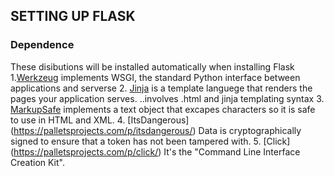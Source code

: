 ## SETTING UP FLASK

### Dependence
These disibutions will be installed automatically when installing Flask
1.[Werkzeug](https://palletsprojects.com/p/werkzeug/) implements WSGI, the standard Python interface between applications and serverse
2. [Jinja](https://palletsprojects.com/p/jinja/) is a template languege that renders the pages your application serves. ..involves .html and jinja templating syntax
3. [MarkupSafe](https://palletsprojects.com/p/markupsafe/) implements a text object that excapes characters so it is safe to use in HTML and XML.
4. [ItsDangerous] (https://palletsprojects.com/p/itsdangerous/) Data is cryptographically signed to ensure that a token has not been tampered with.
5. [Click] (https://palletsprojects.com/p/click/) It's the "Command Line Interface Creation Kit".
